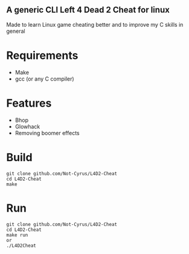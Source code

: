 ## A generic CLI Left 4 Dead 2 Cheat for linux

Made to learn Linux game cheating better and to improve my C skills in general

# Requirements
- Make
- gcc (or any C compiler)

# Features

- Bhop
- Glowhack
- Removing boomer effects

# Build 
```
git clone github.com/Not-Cyrus/L4D2-Cheat
cd L4D2-Cheat
make
```
# Run
```
git clone github.com/Not-Cyrus/L4D2-Cheat
cd L4D2-Cheat
make run 
or 
./L4D2Cheat
```
